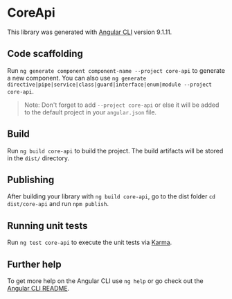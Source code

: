 # CoreApi

This library was generated with [Angular CLI](https://github.com/angular/angular-cli) version 9.1.11.

## Code scaffolding

Run `ng generate component component-name --project core-api` to generate a new component. You can also use `ng generate directive|pipe|service|class|guard|interface|enum|module --project core-api`.
> Note: Don't forget to add `--project core-api` or else it will be added to the default project in your `angular.json` file. 

## Build

Run `ng build core-api` to build the project. The build artifacts will be stored in the `dist/` directory.

## Publishing

After building your library with `ng build core-api`, go to the dist folder `cd dist/core-api` and run `npm publish`.

## Running unit tests

Run `ng test core-api` to execute the unit tests via [Karma](https://karma-runner.github.io).

## Further help

To get more help on the Angular CLI use `ng help` or go check out the [Angular CLI README](https://github.com/angular/angular-cli/blob/master/README.md).
